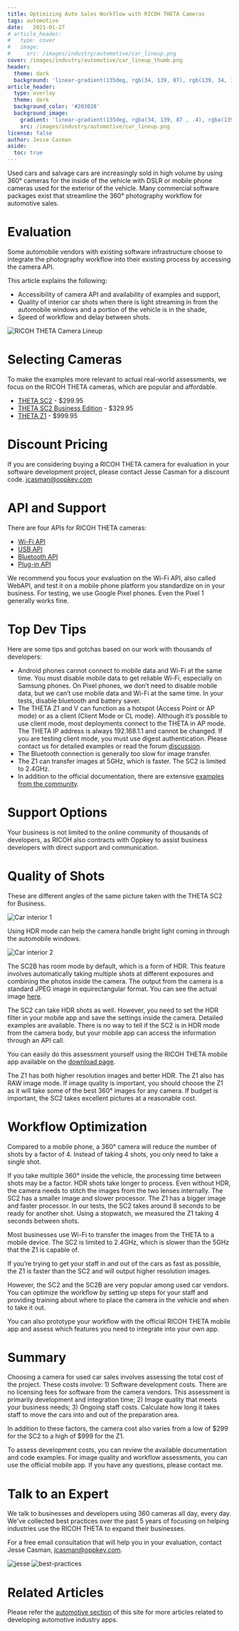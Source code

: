```yaml
---
title: Optimizing Auto Sales Workflow with RICOH THETA Cameras
tags: automotive
date:   2021-01-27 
# article_header:
#   type: cover
#   image:
#     src: /images/industry/automotive/car_lineup.png
cover: /images/industry/automotive/car_lineup_thumb.png
header:
  theme: dark
  background: 'linear-gradient(135deg, rgb(34, 139, 87), rgb(139, 34, 139))'
article_header:
  type: overlay
  theme: dark
  background_color: '#203028'
  background_image:
    gradient: 'linear-gradient(135deg, rgba(34, 139, 87 , .4), rgba(139, 34, 139, .4))'
    src: /images/industry/automotive/car_lineup.png
license: false
author: Jesse Casman
aside:
  toc: true
---
```


Used cars and salvage cars are increasingly sold in high volume by using 360° cameras for the inside of the vehicle with DSLR or mobile phone cameras used for the exterior of the vehicle.  Many commercial software packages exist that streamline the 360° photography workflow for automotive sales. 


# Evaluation 

Some automobile vendors with existing software infrastructure choose to integrate the photography workflow into their existing process by accessing the camera API.

This article explains the following:

* Accessibility of camera API and availability of examples and support,
* Quality of interior car shots when there is light streaming in from the automobile windows and a portion of the  vehicle is in the shade,
* Speed of workflow and delay between shots.

![RICOH THETA Camera Lineup](/webapi/images/camera/theta.png)

# Selecting Cameras

To make the examples more relevant to actual real-world assessments, we focus on the RICOH THETA cameras, which are popular and affordable. 

* [THETA SC2](https://us.ricoh-imaging.com/product/theta-sc2/) - $299.95
* [THETA SC2 Business Edition](https://us.ricoh-imaging.com/product/theta-sc2-b2b/) - $329.95
* [THETA Z1](https://us.ricoh-imaging.com/product/theta-z1/) - $999.95

# Discount Pricing

If you are considering buying a RICOH THETA camera for evaluation in your software development project, please contact Jesse Casman for a discount code. jcasman@oppkey.com

# API and Support

There are four APIs for RICOH THETA cameras:

* [Wi-Fi API](https://api.ricoh/docs/theta-web-api-v2.1/)
* [USB API](https://api.ricoh/docs/theta-usb-api/)
* [Bluetooth API](https://api.ricoh/docs/theta-ble-api/)
* [Plug-in API](https://api.ricoh/docs/theta-plugin/)

We recommend you focus your evaluation on the Wi-Fi API, also called WebAPI, and test it on a mobile phone platform you standardize on in your business. For testing, we use Google Pixel phones.  Even the Pixel 1 generally works fine.   

# Top Dev Tips

Here are some tips and gotchas based on our work with thousands of developers:

* Android phones cannot connect to mobile data and Wi-Fi at the same time.  You must disable mobile data to get reliable Wi-Fi, especially on Samsung phones. On Pixel phones, we don’t need to disable mobile data, but we can’t use mobile data and Wi-Fi at the same time.  In your tests, disable bluetooth and battery saver.  
* The THETA Z1 and V can function as a hotspot (Access Point or AP mode) or as a client (Client Mode or CL mode). Although it’s possible to use client mode, most deployments connect to the THETA in AP mode.  The THETA IP address is always 192.168.1.1 and cannot be changed.  If you are testing client mode, you must use digest authentication.  Please contact us for detailed examples or read the forum [discussion](https://community.theta360.guide/t/tip-developing-theta-client-mode-applications/2450/5?u=craig).
* The Bluetooth connection is generally too slow for image transfer.
* The Z1 can transfer images at 5GHz, which is faster.  The SC2 is limited to 2.4GHz.
* In addition to the official documentation, there are extensive [examples from the community](https://theta360.guide/special/sc2/).

# Support Options

Your business is not limited to the online community of thousands of developers, as RICOH also contracts with Oppkey to assist business developers with direct support and communication.

# Quality of Shots

These are different angles of the same picture taken with the THETA SC2 for Business.

![Car interior 1](/webapi/images/industry/automotive/interior_1.png)

Using HDR mode can help the camera handle bright light coming in through the automobile windows.

![Car interior 2](/webapi/images/industry/automotive/interior_2.png)

The SC2B has room mode by default, which is a form of HDR.  This feature involves automatically taking multiple shots at different exposures and combining the photos inside the camera.  The output from the camera is a standard JPEG image in equirectangular format.  You can see the actual image [here](https://theta360.com/s/sqOiVRxVv8wiSnYCo1abx23iC).

The SC2 can take HDR shots as well.  However, you need to set the HDR filter in your mobile app and save the settings inside the camera.  Detailed examples are available.  There is no way to tell if the SC2 is in HDR mode from the camera body, but your mobile app can access the information through an API call.

You can easily do this assessment yourself using the RICOH THETA mobile app available on the [download page](https://support.theta360.com/en/download/). 

The Z1 has both higher resolution images and better HDR.  The Z1 also has RAW image mode. If image quality is important, you should choose the Z1 as it will take some of the best 360° images for any camera.  If budget is important, the SC2 takes excellent pictures at a reasonable cost. 

# Workflow Optimization

Compared to a mobile phone, a 360° camera will reduce the number of shots by a factor of 4.  Instead of taking 4 shots, you only need to take a single shot.

If you take multiple 360° inside the vehicle, the processing time between shots may be a factor.  HDR shots take longer to process.  Even without HDR, the camera needs to stitch the images from the two lenses internally.  The SC2 has a smaller image and slower processor.  The Z1 has a bigger image and faster processor.  In our tests, the SC2 takes around 8 seconds to be ready for another shot.  Using a stopwatch, we measured the Z1 taking 4 seconds between shots.

Most businesses use Wi-Fi to transfer the images from the THETA to a mobile device.  The SC2 is limited to 2.4GHz, which is slower than the 5GHz that the Z1 is capable of.  

If you’re trying to get your staff in and out of the cars as fast as possible, the Z1 is faster than the SC2 and will output higher resolution images.

However, the SC2 and the SC2B are very popular among used car vendors.  You can optimize the workflow by setting up steps for your staff and providing training about where to place the camera in the vehicle and when to take it out.  

You can also prototype your workflow with the official RICOH THETA mobile app and assess which features you need to integrate into your own app. 

# Summary

Choosing a camera for used car sales involves assessing the total cost of the project.  These costs involve: 1) Software development costs.  There are no licensing fees for software from the camera vendors. This assessment is primarily development and integration time; 2) Image quality that meets your business needs; 3) Ongoing staff costs.  Calculate how long it takes staff to move the cars into and out of the preparation area.

In addition to these factors, the camera cost also varies from a low of $299 for the SC2 to a high of $999 for the Z1.

To assess development costs, you can review the available documentation and code examples. For image quality and workflow assessments, you can use the official mobile app.  If you have any questions, please contact me. 

# Talk to an Expert

We talk to businesses and developers using 360 cameras all day, every day.  We've collected
best practices over the past 5 years of focusing on helping industries use the RICOH THETA to
expand their businesses.

For a free email consultation that will help you in your evaluation, contact Jesse Casman, jcasman@oppkey.com.

![jesse](/webapi/images/oppkey/jesse.png)
![best-practices](/webapi/images/oppkey/best-practices-small.png)



# Related Articles

Please refer the 
[automotive section](http://localhost:4000/webapi/archive.html?tag=automotive) of this site for more articles related
to developing automotive industry apps.